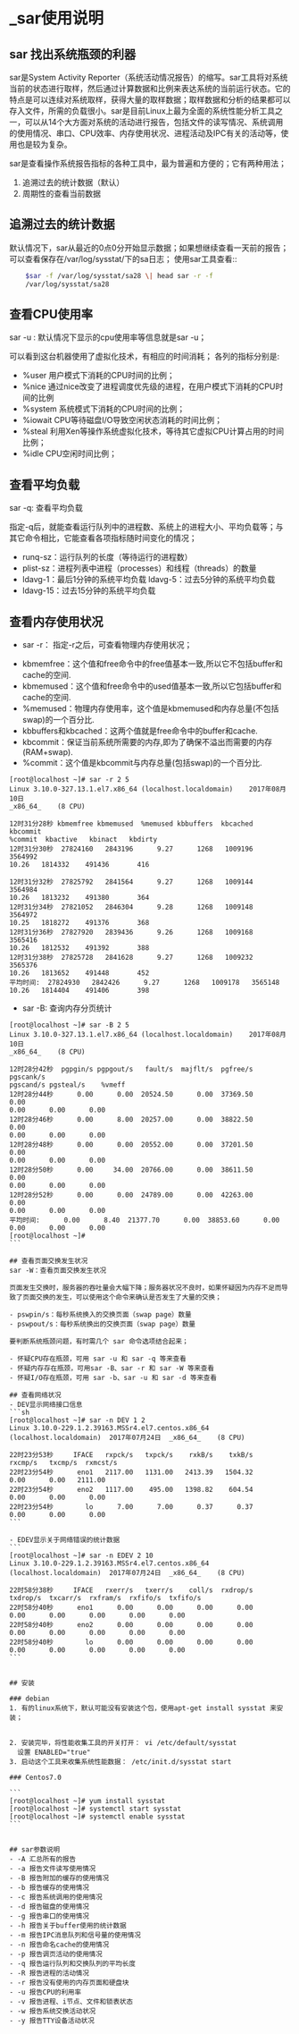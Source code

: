 # _sar使用说明

## sar 找出系统瓶颈的利器

sar是System Activity Reporter（系统活动情况报告）的缩写。sar工具将对系统当前的状态进行取样，然后通过计算数据和比例来表达系统的当前运行状态。它的特点是可以连续对系统取样，获得大量的取样数据；取样数据和分析的结果都可以存入文件，所需的负载很小。sar是目前Linux上最为全面的系统性能分析工具之一，可以从14个大方面对系统的活动进行报告，包括文件的读写情况、系统调用的使用情况、串口、CPU效率、内存使用状况、进程活动及IPC有关的活动等，使用也是较为复杂。

sar是查看操作系统报告指标的各种工具中，最为普遍和方便的；它有两种用法；

1. 追溯过去的统计数据（默认） 
2. 周期性的查看当前数据

## 追溯过去的统计数据

默认情况下，sar从最近的0点0分开始显示数据；如果想继续查看一天前的报告；可以查看保存在/var/log/sysstat/下的sa日志；
使用sar工具查看::

```bash
    $sar -f /var/log/sysstat/sa28 \| head sar -r -f
    /var/log/sysstat/sa28
```

## 查看CPU使用率

sar -u : 默认情况下显示的cpu使用率等信息就是sar -u；

可以看到这台机器使用了虚拟化技术，有相应的时间消耗； 各列的指标分别是:

- %user 用户模式下消耗的CPU时间的比例； 
- %nice 通过nice改变了进程调度优先级的进程，在用户模式下消耗的CPU时间的比例
- %system 系统模式下消耗的CPU时间的比例；
- %iowait CPU等待磁盘I/O导致空闲状态消耗的时间比例； 
- %steal 利用Xen等操作系统虚拟化技术，等待其它虚拟CPU计算占用的时间比例； 
- %idle CPU空闲时间比例；

## 查看平均负载
sar -q: 查看平均负载

指定-q后，就能查看运行队列中的进程数、系统上的进程大小、平均负载等；与其它命令相比，它能查看各项指标随时间变化的情况；

- runq-sz：运行队列的长度（等待运行的进程数）
- plist-sz：进程列表中进程（processes）和线程（threads）的数量
- ldavg-1：最后1分钟的系统平均负载 ldavg-5：过去5分钟的系统平均负载
- ldavg-15：过去15分钟的系统平均负载


## 查看内存使用状况
* sar -r： 指定-r之后，可查看物理内存使用状况；

- kbmemfree：这个值和free命令中的free值基本一致,所以它不包括buffer和cache的空间.
- kbmemused：这个值和free命令中的used值基本一致,所以它包括buffer和cache的空间.
- %memused：物理内存使用率，这个值是kbmemused和内存总量(不包括swap)的一个百分比.
- kbbuffers和kbcached：这两个值就是free命令中的buffer和cache.
- kbcommit：保证当前系统所需要的内存,即为了确保不溢出而需要的内存(RAM+swap).
- %commit：这个值是kbcommit与内存总量(包括swap)的一个百分比.

```
[root@localhost ~]# sar -r 2 5
Linux 3.10.0-327.13.1.el7.x86_64 (localhost.localdomain)    2017年08月10日
_x86_64_    (8 CPU)

12时31分28秒 kbmemfree kbmemused  %memused kbbuffers  kbcached  kbcommit
%commit  kbactive   kbinact   kbdirty
12时31分30秒  27824160   2843196      9.27      1268   1009196   3564992
10.26   1814332    491436       416

12时31分32秒  27825792   2841564      9.27      1268   1009144   3564984
10.26   1813232    491380       364
12时31分34秒  27821052   2846304      9.28      1268   1009148   3564972
10.25   1818272    491376       368
12时31分36秒  27827920   2839436      9.26      1268   1009168   3565416
10.26   1812532    491392       388
12时31分38秒  27825728   2841628      9.27      1268   1009232   3565376
10.26   1813652    491448       452
平均时间:  27824930   2842426      9.27      1268   1009178   3565148
10.26   1814404    491406       398
```

* sar -B: 查询内存分页统计
````
[root@localhost ~]# sar -B 2 5
Linux 3.10.0-327.13.1.el7.x86_64 (localhost.localdomain)    2017年08月10日
_x86_64_    (8 CPU)

12时28分42秒  pgpgin/s pgpgout/s   fault/s  majflt/s  pgfree/s pgscank/s
pgscand/s pgsteal/s    %vmeff
12时28分44秒      0.00      0.00  20524.50      0.00  37369.50      0.00
0.00      0.00      0.00
12时28分46秒      0.00      8.00  20257.00      0.00  38822.50      0.00
0.00      0.00      0.00
12时28分48秒      0.00      0.00  20552.00      0.00  37201.50      0.00
0.00      0.00      0.00
12时28分50秒      0.00     34.00  20766.00      0.00  38611.50      0.00
0.00      0.00      0.00
12时28分52秒      0.00      0.00  24789.00      0.00  42263.00      0.00
0.00      0.00      0.00
平均时间:      0.00      8.40  21377.70      0.00  38853.60      0.00
0.00      0.00      0.00
[root@localhost ~]#
```

## 查看页面交换发生状况
sar -W：查看页面交换发生状况

页面发生交换时，服务器的吞吐量会大幅下降；服务器状况不良时，如果怀疑因为内存不足而导致了页面交换的发生，可以使用这个命令来确认是否发生了大量的交换；

- pswpin/s：每秒系统换入的交换页面（swap page）数量
- pswpout/s：每秒系统换出的交换页面（swap page）数量

要判断系统瓶颈问题，有时需几个 sar 命令选项结合起来；

- 怀疑CPU存在瓶颈，可用 sar -u 和 sar -q 等来查看 
- 怀疑内存存在瓶颈，可用sar -B、sar -r 和 sar -W 等来查看 
- 怀疑I/O存在瓶颈，可用 sar -b、sar -u 和 sar -d 等来查看

## 查看网络状况
- DEV显示网络接口信息
```sh
[root@localhost ~]# sar -n DEV 1 2
Linux 3.10.0-229.1.2.39163.MSSr4.el7.centos.x86_64 (localhost.localdomain)  2017年07月24日  _x86_64_    (8 CPU)

22时23分53秒     IFACE   rxpck/s   txpck/s    rxkB/s    txkB/s   rxcmp/s   txcmp/s  rxmcst/s
22时23分54秒      eno1   2117.00   1131.00   2413.39   1504.32      0.00      0.00   2111.00
22时23分54秒      eno2   1117.00    495.00   1398.82    604.54      0.00      0.00      0.00
22时23分54秒        lo      7.00      7.00      0.37      0.37      0.00      0.00      0.00
```

- EDEV显示关于网络错误的统计数据
```
[root@localhost ~]# sar -n EDEV 2 10
Linux 3.10.0-229.1.2.39163.MSSr4.el7.centos.x86_64 (localhost.localdomain)  2017年07月24日  _x86_64_    (8 CPU)

22时58分38秒     IFACE   rxerr/s   txerr/s    coll/s  rxdrop/s  txdrop/s  txcarr/s  rxfram/s  rxfifo/s  txfifo/s
22时58分40秒      eno1      0.00      0.00      0.00      0.00      0.00      0.00      0.00      0.00      0.00
22时58分40秒      eno2      0.00      0.00      0.00      0.00      0.00      0.00      0.00      0.00      0.00
22时58分40秒        lo      0.00      0.00      0.00      0.00      0.00      0.00      0.00      0.00      0.00
```


## 安装

### debian
1. 有的linux系统下，默认可能没有安装这个包，使用apt-get install sysstat 来安装； 


2. 安装完毕，将性能收集工具的开关打开： vi /etc/default/sysstat 
  设置 ENABLED="true" 
3. 启动这个工具来收集系统性能数据： /etc/init.d/sysstat start

### Centos7.0

```
[root@localhost ~]# yum install sysstat
[root@localhost ~]# systemctl start sysstat
[root@localhost ~]# systemctl enable sysstat
```


## sar参数说明
- -A 汇总所有的报告 
- -a 报告文件读写使用情况
- -B 报告附加的缓存的使用情况
- -b 报告缓存的使用情况 
- -c 报告系统调用的使用情况
- -d 报告磁盘的使用情况 
- -g 报告串口的使用情况
- -h 报告关于buffer使用的统计数据 
- -m 报告IPC消息队列和信号量的使用情况 
- -n 报告命名cache的使用情况 
- -p 报告调页活动的使用情况 
- -q 报告运行队列和交换队列的平均长度 
- -R 报告进程的活动情况 
- -r 报告没有使用的内存页面和硬盘块
- -u 报告CPU的利用率 
- -v 报告进程、i节点、文件和锁表状态
- -w 报告系统交换活动状况
- -y 报告TTY设备活动状况
